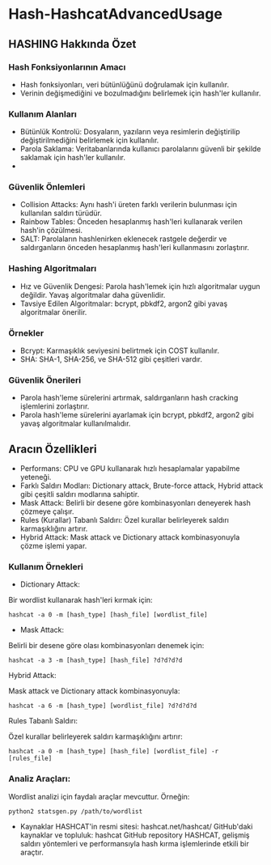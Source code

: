 # Hash-HashcatAdvancedUsage

## HASHING Hakkında Özet

### Hash Fonksiyonlarının Amacı
- Hash fonksiyonları, veri bütünlüğünü doğrulamak için kullanılır.
- Verinin değişmediğini ve bozulmadığını belirlemek için hash'ler kullanılır.

### Kullanım Alanları
- Bütünlük Kontrolü: Dosyaların, yazıların veya resimlerin değiştirilip değiştirilmediğini belirlemek için kullanılır.
- Parola Saklama: Veritabanlarında kullanıcı parolalarını güvenli bir şekilde saklamak için hash'ler kullanılır.
- 
### Güvenlik Önlemleri
- Collision Attacks: Aynı hash'i üreten farklı verilerin bulunması için kullanılan saldırı türüdür.
- Rainbow Tables: Önceden hesaplanmış hash'leri kullanarak verilen hash'in çözülmesi.
- SALT: Parolaların hashlenirken eklenecek rastgele değerdir ve saldırganların önceden hesaplanmış hash'leri kullanmasını zorlaştırır.

### Hashing Algoritmaları
- Hız ve Güvenlik Dengesi: Parola hash'lemek için hızlı algoritmalar uygun değildir. Yavaş algoritmalar daha güvenlidir.
- Tavsiye Edilen Algoritmalar: bcrypt, pbkdf2, argon2 gibi yavaş algoritmalar önerilir.

### Örnekler

- Bcrypt: Karmaşıklık seviyesini belirtmek için COST kullanılır.
- SHA: SHA-1, SHA-256, ve SHA-512 gibi çeşitleri vardır.

### Güvenlik Önerileri
- Parola hash'leme sürelerini artırmak, saldırganların hash cracking işlemlerini zorlaştırır.
- Parola hash'leme sürelerini ayarlamak için bcrypt, pbkdf2, argon2 gibi yavaş algoritmalar kullanılmalıdır.

## Aracın Özellikleri
- Performans: CPU ve GPU kullanarak hızlı hesaplamalar yapabilme yeteneği.
- Farklı Saldırı Modları: Dictionary attack, Brute-force attack, Hybrid attack gibi çeşitli saldırı modlarına sahiptir.
- Mask Attack: Belirli bir desene göre kombinasyonları deneyerek hash çözmeye çalışır.
- Rules (Kurallar) Tabanlı Saldırı: Özel kurallar belirleyerek saldırı karmaşıklığını artırır.
- Hybrid Attack: Mask attack ve Dictionary attack kombinasyonuyla çözme işlemi yapar.

### Kullanım Örnekleri

- Dictionary Attack:

Bir wordlist kullanarak hash'leri kırmak için:

`hashcat -a 0 -m [hash_type] [hash_file] [wordlist_file]`

- Mask Attack:

Belirli bir desene göre olası kombinasyonları denemek için:

`hashcat -a 3 -m [hash_type] [hash_file] ?d?d?d?d`

Hybrid Attack:

Mask attack ve Dictionary attack kombinasyonuyla:

`hashcat -a 6 -m [hash_type] [wordlist_file] ?d?d?d?d`

Rules Tabanlı Saldırı:

Özel kurallar belirleyerek saldırı karmaşıklığını artırır:

`hashcat -a 0 -m [hash_type] [hash_file] [wordlist_file] -r [rules_file]`

### Analiz Araçları:

Wordlist analizi için faydalı araçlar mevcuttur. Örneğin:

`python2 statsgen.py /path/to/wordlist`

- Kaynaklar
HASHCAT'in resmi sitesi: hashcat.net/hashcat/
GitHub'daki kaynaklar ve topluluk: hashcat GitHub repository
HASHCAT, gelişmiş saldırı yöntemleri ve performansıyla hash kırma işlemlerinde etkili bir araçtır.
